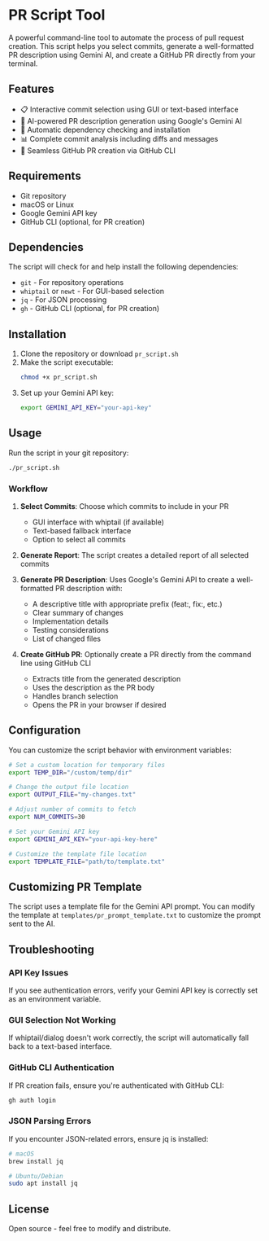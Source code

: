 # PR Script Tool

A powerful command-line tool to automate the process of pull request creation. This script helps you select commits, generate a well-formatted PR description using Gemini AI, and create a GitHub PR directly from your terminal.

## Features

- 📋 Interactive commit selection using GUI or text-based interface
- 🤖 AI-powered PR description generation using Google's Gemini AI
- 🔄 Automatic dependency checking and installation
- 📊 Complete commit analysis including diffs and messages
- 🚀 Seamless GitHub PR creation via GitHub CLI

## Requirements

- Git repository
- macOS or Linux
- Google Gemini API key
- GitHub CLI (optional, for PR creation)

## Dependencies

The script will check for and help install the following dependencies:

- `git` - For repository operations
- `whiptail` or `newt` - For GUI-based selection
- `jq` - For JSON processing
- `gh` - GitHub CLI (optional, for PR creation)

## Installation

1. Clone the repository or download `pr_script.sh`
2. Make the script executable:
   ```zsh
   chmod +x pr_script.sh
   ```
3. Set up your Gemini API key:
   ```zsh
   export GEMINI_API_KEY="your-api-key"
   ```

## Usage

Run the script in your git repository:

```zsh
./pr_script.sh
```

### Workflow

1. **Select Commits**: Choose which commits to include in your PR
   - GUI interface with whiptail (if available)
   - Text-based fallback interface
   - Option to select all commits

2. **Generate Report**: The script creates a detailed report of all selected commits

3. **Generate PR Description**: Uses Google's Gemini API to create a well-formatted PR description with:
   - A descriptive title with appropriate prefix (feat:, fix:, etc.)
   - Clear summary of changes
   - Implementation details
   - Testing considerations
   - List of changed files

4. **Create GitHub PR**: Optionally create a PR directly from the command line using GitHub CLI
   - Extracts title from the generated description
   - Uses the description as the PR body
   - Handles branch selection
   - Opens the PR in your browser if desired

## Configuration

You can customize the script behavior with environment variables:

```zsh
# Set a custom location for temporary files
export TEMP_DIR="/custom/temp/dir"

# Change the output file location
export OUTPUT_FILE="my-changes.txt"

# Adjust number of commits to fetch
export NUM_COMMITS=30

# Set your Gemini API key
export GEMINI_API_KEY="your-api-key-here"

# Customize the template file location
export TEMPLATE_FILE="path/to/template.txt"
```

## Customizing PR Template

The script uses a template file for the Gemini API prompt. You can modify the template at `templates/pr_prompt_template.txt` to customize the prompt sent to the AI.

## Troubleshooting

### API Key Issues

If you see authentication errors, verify your Gemini API key is correctly set as an environment variable.

### GUI Selection Not Working

If whiptail/dialog doesn't work correctly, the script will automatically fall back to a text-based interface.

### GitHub CLI Authentication

If PR creation fails, ensure you're authenticated with GitHub CLI:

```zsh
gh auth login
```

### JSON Parsing Errors

If you encounter JSON-related errors, ensure jq is installed:

```zsh
# macOS
brew install jq

# Ubuntu/Debian
sudo apt install jq
```

## License

Open source - feel free to modify and distribute.
